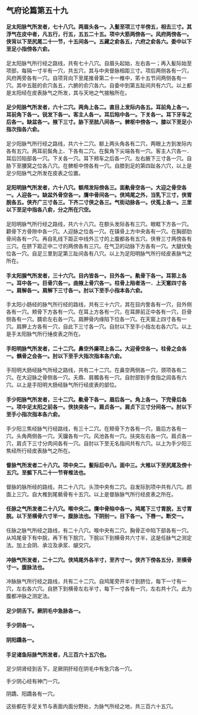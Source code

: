 ## 气府论篇第五十九

#### 足太阳脉气所发者，七十八穴。两眉头各一。入髪至项三寸半傍五，相去三寸。其浮气在皮中者，凡五行，行五，五五二十五。项中大筋两傍各一。风府两傍各一。侠背以下至尻尾二十一节，十五间各一。五藏之俞各五，六府之俞各六。委中以下至足小指傍各六俞。

足太阳脉气所行经之路线，共有七十八穴。自眉头起始，左右各一；再入髪际始至项部，每隔一寸半有一穴，共五穴，其与中央督脉相距三寸。项后两侧各有一穴，风府两旁各有一穴。自项背向下至尾推骨第二十一椎中，笫十五节间两侧各有一穴。其中五脏的俞穴各五，六腑的俞穴各六。自委中到第五趾间共有六穴。以上都是太阳经在皮表脉气之所发，其与天地之气接触所在。

#### 足少阳脉气所发者，六十二穴。两角上各二。直目上发际内各五。耳前角上各一。耳前角下各一。锐发下各一。客主人各一。耳后陷中各一。下关各一。耳下牙车之后各一。缺盆各一。掖下三寸。胁下至胠八间各一。髀枢中傍各一。膝以下至足小指次指各六俞。

足少阳脉气所行经之路线，共六十二穴。额上两头角各有二穴，两眼上方到发际内各有五穴。两耳前鬓角上、下各有二穴。在鬓角下尖端各有一穴。客主人穴各一．耳后凹陷部各一穴。下关各一穴。耳下颊车之后各一穴。左右腋下三寸各一穴。自胁下至腰窝之位各八穴。在髀枢中傍各有一穴。自膝到足的第四趾各六穴，以上是足少阳脉气之所发在皮表之位置。

#### 足阳明脉气所发者，六十八穴。额颅发际傍各三。面鼽骨空各一。大迎之骨空各一。人迎各一。缺盆外骨空各一。膺中骨间各一。侠鸠尾之外，当乳下三寸，侠胃脘各五。侠齐广三寸各三。下齐二寸侠之各三。气街动脉各一。伏菟上各一。三里以下至足中指各八俞，分之所在穴空。

足阳明脉气所行经之路线，共六十八穴。在额头发际各有三穴。眼眶下方各一穴。颧骨下方骨隙中各一穴。人迎脉之位各一穴。在镇骨上方中央各有一穴。在胸部肋骨间各有一穴。再自乳线下距正中线外三寸的上腹都各有五穴。侠脊三寸两傍各有三穴。在脐下距正中二寸的两傍各有三穴。在气卫的动脉下方各有一穴。大腿伏兔位各一穴。自足三里到足第三趾间各有八穴。以上为足阳明脉气所行经皮表脉气之所在。

#### 手太阳腺气所发者，三十六穴。目内皆各一。目外各一。鼽骨下各一。耳郭上各一。耳中各一。巨骨穴各一。曲掖上骨穴各一。柱骨上陷者洛一．上天窻四寸各一。肩解各一。肩解下三寸各一。肘以下至手小指本各六俞。

手太阳小肠经的脉气所行经的路线，共有三十六穴，其在目内訾各有一穴，目外侧各有一穴。颊骨下方各有一穴。在耳上方各有一穴，在耳屏前正中各有一穴，巨骨侧各有一穴。臑俞左右各一穴。肩胛骨内缘陷下位各一穴。在天窗上四寸各有一穴。肩胛上方各有一穴，自此下三寸各一穴。自肘以下至手小指左右各六穴。以上是手太阳脉气所行缍皮表之所在。

#### 手阳明脉气所发者，二十二穴。鼻空外廉项上各二。大迎骨空各一。柱骨之会各一。髃骨之会各一。肘以下至手大指次指本各六俞。

手阳明大肠经脉气所经之路线，共有二十二穴。在鼻空两侧各一穴，颈项各有二穴。在大迎脉之骨侧各一穴。夭鼎、肩髑各有一穴。自肘部到手食指之闾各有六穴。以上是手阳明大肠经脉气所行经皮表的部位。

#### 手少阳脉气所发者，三十二穴。鼽骨下各一。眉后各一。角上各一。下完骨后各一。项中足太阳之前各一。侠抉突各一。肩贞各一。肩贞下三寸分间各一。肘以下至手小指次指本各六俞。

手少阳三焦经脉气行经路线，有三十二穴。在颊骨下方各有一穴，眉后方各有一穴。头角两侧各一穴。天牖各有一穴。风池各有一穴。扶突左右各一穴。肩贞各一穴，肩贞下三寸分肉间各有一穴。自肘以下至无名指间共有六穴。以上为手少阳三焦经所行经皮表脉气之所在。

#### 督脉气所发者二十八穴。项中央二。髪际后中八。面中三。大椎以下至尻尾及傍十五穴。至骶下凡二十一节脊椎法也。

督脉的脉所经的路线，共二十八穴。头顶中央有二穴。自发际到项中共有八穴。颜面上三穴。自大椎到尾骶骨有十五穴。以上是督脉脉气所行经皮表之所在。

#### 任脉之气所发者二十八穴。喉中央二。膺中骨陷中各一。鸠尾下三寸胃脘，五寸胃脘。以下至横骨六寸半一。腹脉法也。下阴别一。目下各一。下唇一。断交一。

任脉之脉气所经之路线，有二十八穴。喉中央有二穴。胸骨正中陷下部各有一穴。从鸠尾骨下有中脘，再下有下脘穴，下脘以下到横骨共六寸半，这是任脉气之测定法。加上会阴、承泣及承浆、龈交穴。

#### 冲脉气所发者，二十二穴。侠鸠尾外各半寸，至齐寸一。侠齐下傍各五分，至横骨寸一。腹脉法也。

冲脉脉气所行经之路线，共有二十二穴。自鸠尾旁开半寸到脐位，每下一寸有一穴，左右各六穴。自脐下到横骨左右半寸，每下一寸各有一穴，左右共十穴。此为腹都冲脉之测定法。

#### 足少阴舌下。厥阴毛中急脉各一。

#### 手少阴各一。

#### 阴阳蹻各一。

#### 手足诸鱼际脉气所发者，凡三百六十五穴也。

足少阴肾经到舌下。足厥阴肝经在阴毛中有急穴各一穴。

手少阴心经有神门一穴。

阴蹻、阳蹻各有一穴。

这些都在手足关节与表面内面分野处，为脉气所经之地，共三百六十五穴。
